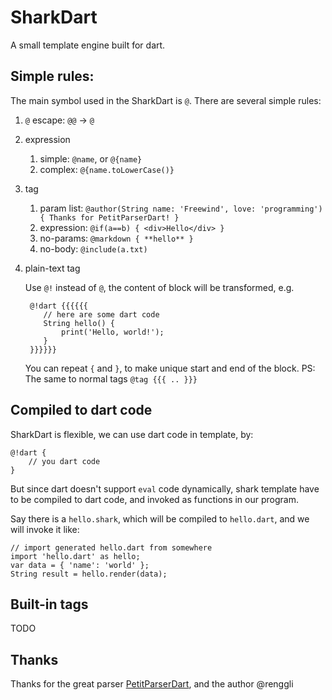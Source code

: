 SharkDart
=========

A small template engine built for dart.

Simple rules:
------------

The main symbol used in the SharkDart is `@`. There are several simple rules:

1. `@` escape: `@@` -> `@`
2. expression
    1. simple: `@name`, or `@{name}`
    2. complex: `@{name.toLowerCase()}`
3. tag
    1. param list: `@author(String name: 'Freewind', love: 'programming') { Thanks for PetitParserDart! }`
    2. expression: `@if(a==b) { <div>Hello</div> }`
    3. no-params: `@markdown { **hello** }`
    4. no-body: `@include(a.txt)`
4. plain-text tag

   Use `@!` instead of `@`, the content of block will be transformed, e.g.

        @!dart {{{{{{
           // here are some dart code
           String hello() {
               print('Hello, world!');
           }
        }}}}}}

   You can repeat `{` and `}`, to make unique start and end of the block.
   PS: The same to normal tags `@tag {{{ .. }}}`

Compiled to dart code
---------------------

SharkDart is flexible, we can use dart code in template, by:

    @!dart {
        // you dart code
    }

But since dart doesn't support `eval` code dynamically,
shark template have to be compiled to dart code,
and invoked as functions in our program.

Say there is a `hello.shark`, which will be compiled to `hello.dart`,
and we will invoke it like:

    // import generated hello.dart from somewhere
    import 'hello.dart' as hello;
    var data = { 'name': 'world' };
    String result = hello.render(data);

Built-in tags
-------------

TODO

Thanks
------

Thanks for the great parser [PetitParserDart](https://github.com/renggli/PetitParserDart),
and the author @renggli
